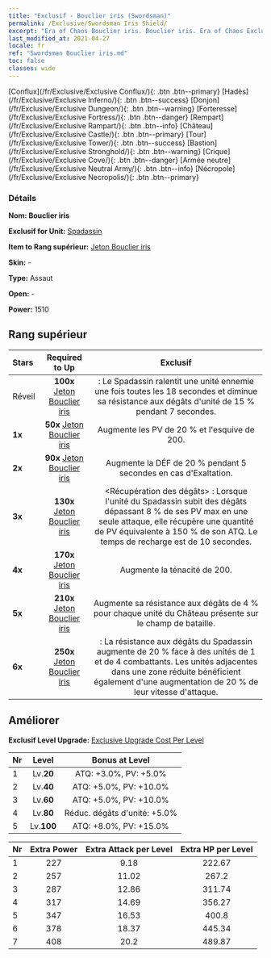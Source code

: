 ```yaml
---
title: "Exclusif - Bouclier iris (Swordsman)"
permalink: /Exclusive/Swordsman Iris Shield/
excerpt: "Era of Chaos Bouclier iris. Bouclier iris. Era of Chaos Exclusif Bouclier iris. Spadassin Exclusif."
last_modified_at: 2021-04-27
locale: fr
ref: "Swordsman Bouclier iris.md"
toc: false
classes: wide
---
```

 [Conflux](/fr/Exclusive/Exclusive Conflux/){: .btn .btn--primary} [Hadès](/fr/Exclusive/Exclusive Inferno/){: .btn .btn--success} [Donjon](/fr/Exclusive/Exclusive Dungeon/){: .btn .btn--warning} [Forteresse](/fr/Exclusive/Exclusive Fortress/){: .btn .btn--danger} [Rempart](/fr/Exclusive/Exclusive Rampart/){: .btn .btn--info} [Château](/fr/Exclusive/Exclusive Castle/){: .btn .btn--primary} [Tour](/fr/Exclusive/Exclusive Tower/){: .btn .btn--success} [Bastion](/fr/Exclusive/Exclusive Stronghold/){: .btn .btn--warning} [Crique](/fr/Exclusive/Exclusive Cove/){: .btn .btn--danger} [Armée neutre](/fr/Exclusive/Exclusive Neutral Army/){: .btn .btn--info} [Nécropole](/fr/Exclusive/Exclusive Necropolis/){: .btn .btn--primary} 

### Détails
 **Nom: Bouclier iris** 

 **Exclusif for Unit:** [Spadassin](/fr/units/Swordsman/) 

 **Item to Rang supérieur:** [Jeton Bouclier iris](/ItemsFR/con_913/)

 **Skin:** -

 **Type:** Assaut

 **Open:** -

 **Power:** 1510

## Rang supérieur

  |     Stars    |  Required to Up | Exclusif |
  |:-------------|:---------------:|:---------------:|
  |  Réveil  | **100x** [Jeton Bouclier iris](/ItemsFR/con_913/) | <Fracas de bouclier> : Le Spadassin ralentit une unité ennemie une fois toutes les 18 secondes et diminue sa résistance aux dégâts d'unité de 15 % pendant 7 secondes. |
  | **1x** <i class="fas fa-star"/> | **50x** [Jeton Bouclier iris](/ItemsFR/con_913/) | Augmente les PV de 20 % et l'esquive de 200. |
  | **2x** <i class="fas fa-star"/> | **90x** [Jeton Bouclier iris](/ItemsFR/con_913/) | Augmente la DÉF de 20 % pendant 5 secondes en cas d'Exaltation. |
  | **3x** <i class="fas fa-star"/> | **130x** [Jeton Bouclier iris](/ItemsFR/con_913/) | <Récupération des dégâts> : Lorsque l'unité du Spadassin subit des dégâts dépassant 8 % de ses PV max en une seule attaque, elle récupère une quantité de PV équivalente à 150 % de son ATQ. Le temps de recharge est de 10 secondes. |
  | **4x** <i class="fas fa-star"/> | **170x** [Jeton Bouclier iris](/ItemsFR/con_913/) | Augmente la ténacité de 200. |
  | **5x** <i class="fas fa-star"/> | **210x** [Jeton Bouclier iris](/ItemsFR/con_913/) | Augmente sa résistance aux dégâts de 4 % pour chaque unité du Château présente sur le champ de bataille. |
  | **6x** <i class="fas fa-star"/> | **250x** [Jeton Bouclier iris](/ItemsFR/con_913/) | <Chasse au dragon> : La résistance aux dégâts du Spadassin augmente de 20 % face à des unités de 1 et de 4 combattants. Les unités adjacentes dans une zone réduite bénéficient également d'une augmentation de 20 % de leur vitesse d'attaque. |


## Améliorer
 **Exclusif Level Upgrade:** [Exclusive Upgrade Cost Per Level](/Exclusive/ExclusiveUpgradeCostPerLevel/)

  |  Nr  |   Level  | Bonus at Level |
  |:-----|:--------:|:--------------:|
  | 1 | Lv.**20** | ATQ: +3.0%, PV: +5.0% |
  | 2 | Lv.**40** | ATQ: +5.0%, PV: +10.0% |
  | 3 | Lv.**60** | ATQ: +5.0%, PV: +10.0% |
  | 4 | Lv.**80** | Réduc. dégâts d'unité: +5.0% |
  | 5 | Lv.**100** | ATQ: +8.0%, PV: +15.0% |


  |  Nr  |  Extra Power | Extra Attack per Level | Extra HP per Level |
  |:-----|:--------:|:--------:|:--------:|
  | 1 | 227 | 9.18 | 222.67 |
  | 2 | 257 | 11.02 | 267.2 |
  | 3 | 287 | 12.86 | 311.74 |
  | 4 | 317 | 14.69 | 356.27 |
  | 5 | 347 | 16.53 | 400.8 |
  | 6 | 378 | 18.37 | 445.34 |
  | 7 | 408 | 20.2 | 489.87 |



